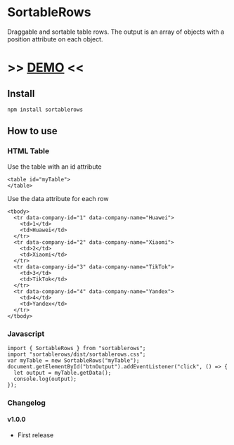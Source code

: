 # SortableRows
Draggable and sortable table rows. The output is an array of objects with a position attribute on each object.

# >> [DEMO](https://davidticona.com/demos/sortablerows) <<

## Install
```
npm install sortablerows
```

## How to use
### HTML Table
Use the table with an id attribute
```
<table id="myTable">
</table>
```
Use the data attribute for each row
```
<tbody>
  <tr data-company-id="1" data-company-name="Huawei">
    <td>1</td>
    <td>Huawei</td>
  </tr>
  <tr data-company-id="2" data-company-name="Xiaomi">
    <td>2</td>
    <td>Xiaomi</td>
  </tr>
  <tr data-company-id="3" data-company-name="TikTok">
    <td>3</td>
    <td>TikTok</td>
  </tr>
  <tr data-company-id="4" data-company-name="Yandex">
    <td>4</td>
    <td>Yandex</td>
  </tr>
</tbody>
```
### Javascript
```
import { SortableRows } from "sortablerows";
import "sortablerows/dist/sortablerows.css";
var myTable = new SortableRows("myTable");
document.getElementById("btnOutput").addEventListener("click", () => {
  let output = myTable.getData();
  console.log(output);
});
```
### Changelog
#### v1.0.0 
* First release